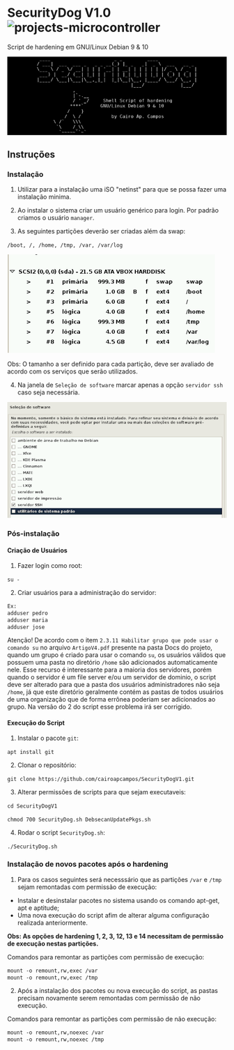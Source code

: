 # SecurityDog V1.0 ![projects-microcontroller](https://img.shields.io/badge/script-shell-blue)
Script de hardening em GNU/Linux Debian 9 & 10

![Initial Screen](https://github.com/cairoapcampos/SecurityDogV1/raw/master/img.png)

## Instruções
### Instalação

1. Utilizar para a instalação uma iSO "netinst" para que se possa fazer uma instalação minima.

2. Ao instalar o sistema criar um usuário genérico para login. Por padrão criamos o usuário `manager`.

3. As seguintes partições deverão ser criadas além da swap:

`/boot, /, /home, /tmp, /var, /var/log`

![Initial Screen](https://github.com/cairoapcampos/SecurityDogV1/raw/master/img2.png)

Obs: O tamanho a ser definido para cada partição, deve ser avaliado de acordo com os serviços que serão utilizados.

4. Na janela de `Seleção de software` marcar apenas a opção `servidor ssh` caso seja necessária.

![Initial Screen](https://github.com/cairoapcampos/SecurityDogV1/raw/master/img3.png)

### Pós-instalação

#### Criação de Usuários

1. Fazer login como root:

`su -`

2. Criar usuários para a administração do servidor:

```
Ex:
adduser pedro 
adduser maria
adduser jose
```
Atenção! De acordo com o item `2.3.11 Habilitar grupo que pode usar o comando su` no arquivo `ArtigoV4.pdf` presente na pasta Docs do projeto, quando um grupo é criado para usar o comando `su`, os usuários válidos que possuem uma pasta no diretório `/home` são adicionados automaticamente nele. Esse recurso é interessante para a maioria dos servidores, porém quando o servidor é um file server e/ou um servidor de dominio, o script deve ser alterado para que a pasta dos usuários administradores não seja `/home`, já que este diretório geralmente contém as pastas de todos usuários de uma organização que de forma errônea poderiam ser adicionados ao grupo. Na versão do 2 do script esse problema irá ser corrigido.  

#### Execução do Script

1. Instalar o pacote `git`:

`apt install git`

2. Clonar o repositório:

`git clone https://github.com/cairoapcampos/SecurityDogV1.git`

3. Alterar permissões de scripts para que sejam executaveis:

`cd SecurityDogV1`

`chmod 700 SecurityDog.sh DebsecanUpdatePkgs.sh`

4. Rodar o script `SecurityDog.sh`:

`./SecurityDog.sh`


### Instalação de novos pacotes após o hardening

1. Para os casos seguintes será necesssário que as partições `/var` e `/tmp` sejam remontadas com permissão de execução:

* Instalar e desinstalar pacotes no sistema usando os comando apt-get, apt e aptitude;
* Uma nova execução do script afim de alterar alguma configuração realizada anteriormente.

**Obs: As opções de hardening 1, 2, 3, 12, 13 e 14 necessitam de permissão de execução nestas partições.**

Comandos para remontar as partições com permissão de execução:

```
mount -o remount,rw,exec /var
mount -o remount,rw,exec /tmp
```
2. Após a instalação dos pacotes ou nova execução do script, as pastas precisam novamente serem remontadas com permissão de não execução.

Comandos para remontar as partições com permissão de não execução:

```
mount -o remount,rw,noexec /var
mount -o remount,rw,noexec /tmp
```
